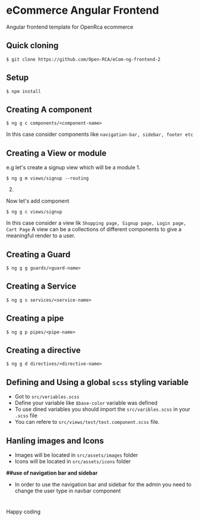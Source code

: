 eCommerce Angular Frontend
========================

Angular frontend template for OpenRca ecommerce

## Quick cloning

```
$ git clone https://github.com/Open-RCA/eCom-ng-frontend-2
```

## Setup

```
$ npm install
```
## Creating A component
```
$ ng g c components/<component-name>
```
In this case consider components like ```navigation-bar, sidebar, footer etc```

## Creating a View or module
e.g let's create a signup view which will be a module
1. 
```
$ ng g m views/signup --routing
```

2.  
Now let's add component
```
$ ng g c views/signup
```
In this case consider a view lik ```Shopping page, Signup page, Login page, Cart Page``` 
A view can be a collections of different components to give a meaningful render to a user.

## Creating a Guard
```
$ ng g g guards/<guard-name>
```

## Creating a Service
```
$ ng g s services/<service-name>
```

## Creating a pipe
```
$ ng g p pipes/<pipe-name>
```

## Creating a directive
```
$ ng g d directives/<directive-name>
```

## Defining and Using a global `scss` styling variable

- Got to ```src/veriables.scss```
- Define your variable like ```$base-color``` variable was defined
- To use dined variables you should import the ```src/varibles.scss``` in your ```.scss``` file
- You can refere to ```src/views/test/test.component.scss``` file.

## Hanling images and Icons

 - Images will be located in ``src/assets/images`` folder
 - Icons will be located in ``src/assets/icons`` folder
 
**##use of navigation bar and sidebar**

- In order to use the navigation bar and sidebar for the admin you need to change the user type in navbar component

<h1></h1>
<p>Happy coding</p>
